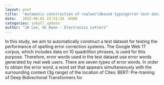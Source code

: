 ```yaml
---
layout: post
title:  "Automatic construction of realworldbased typingerror test dataset"
date:   2022-06-01 23:51:30 -0400
categories: jekyll update
author: "JH Lee, HC Kwon - Electronics Letters"
---
```

In this study, we aim to automatically construct a test dataset for testing the performance of spelling error correction systems. The Google Web 1T corpus, which includes data on 10 quadrillion phrases, is used for this purpose. Therefore, error words used in the test dataset use error words generated by real web users. There are seven types of error words. In order to obtain the error word, a word set that appears simultaneously with the surrounding context (3g range) of the location of  Cites: BERT: Pre-training of Deep Bidirectional Transformers for